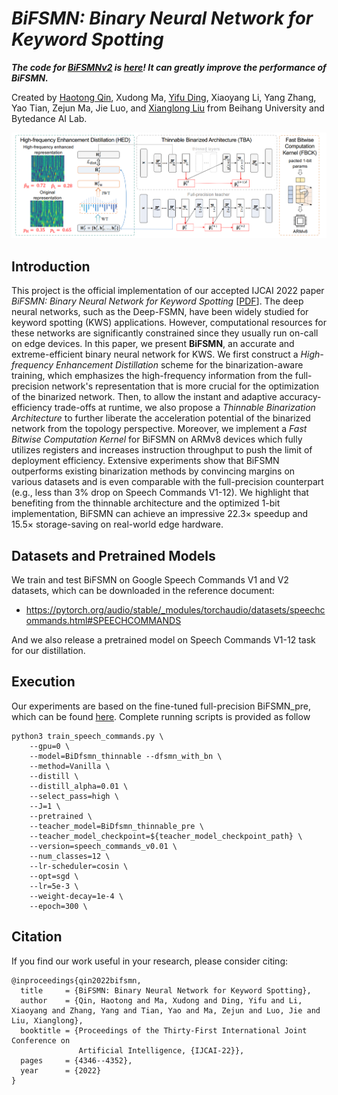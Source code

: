 # *BiFSMN: Binary Neural Network for Keyword Spotting*

***The code for [BiFSMNv2](https://github.com/htqin/BiFSMNv2) is [here](https://github.com/htqin/BiFSMNv2)! It can greatly improve the performance of BiFSMN.***

Created by [Haotong Qin](https://htqin.github.io/), Xudong Ma, [Yifu Ding](https://yifu-ding.github.io/), Xiaoyang Li, Yang Zhang, Yao Tian, Zejun Ma, Jie Luo, and [Xianglong Liu](https://xlliu-beihang.github.io/) from Beihang University and Bytedance AI Lab.

![loading-ag-172](./overview.png)

## Introduction

This project is the official implementation of our accepted IJCAI 2022 paper *BiFSMN: Binary Neural Network for Keyword Spotting* [[PDF](https://www.ijcai.org/proceedings/2022/0603.pdf)]. The deep neural networks, such as the Deep-FSMN, have been widely studied for keyword spotting (KWS) applications. However, computational resources for these networks are significantly constrained since they usually run on-call on edge devices. In this paper, we present **BiFSMN**, an accurate and extreme-efficient binary neural network for KWS. We first construct a *High-frequency Enhancement Distillation* scheme for the binarization-aware training, which emphasizes the high-frequency information from the full-precision network's representation that is more crucial for the optimization of the binarized network. Then, to allow the instant and adaptive accuracy-efficiency trade-offs at runtime, we also propose a *Thinnable Binarization Architecture* to further liberate the acceleration potential of the binarized network from the topology perspective. Moreover, we implement a *Fast Bitwise Computation Kernel* for BiFSMN on ARMv8 devices which fully utilizes registers and increases instruction throughput to push the limit of deployment efficiency. Extensive experiments show that BiFSMN outperforms existing binarization methods by convincing margins on various datasets and is even comparable with the full-precision counterpart (e.g., less than 3% drop on Speech Commands V1-12). We highlight that benefiting from the thinnable architecture and the optimized 1-bit implementation, BiFSMN can achieve an impressive $22.3\times$ speedup and $15.5\times$ storage-saving on real-world edge hardware.

## Datasets and Pretrained Models

We train and test BiFSMN on Google Speech Commands V1 and V2 datasets, which can be downloaded in the reference document:

- https://pytorch.org/audio/stable/_modules/torchaudio/datasets/speechcommands.html#SPEECHCOMMANDS

And we also release a pretrained model on Speech Commands V1-12 task for our distillation.

## Execution

Our experiments are based on the fine-tuned full-precision BiFSMN_pre, which can be found [here](?????????????????). Complete running scripts is provided as follow

```shell
python3 train_speech_commands.py \
    --gpu=0 \
    --model=BiDfsmn_thinnable --dfsmn_with_bn \
    --method=Vanilla \
    --distill \
    --distill_alpha=0.01 \
    --select_pass=high \
    --J=1 \
    --pretrained \
    --teacher_model=BiDfsmn_thinnable_pre \
    --teacher_model_checkpoint=${teacher_model_checkpoint_path} \
    --version=speech_commands_v0.01 \
    --num_classes=12 \
    --lr-scheduler=cosin \
    --opt=sgd \
    --lr=5e-3 \
    --weight-decay=1e-4 \
    --epoch=300 \

```

## Citation

If you find our work useful in your research, please consider citing:

```shell
@inproceedings{qin2022bifsmn,
  title     = {BiFSMN: Binary Neural Network for Keyword Spotting},
  author    = {Qin, Haotong and Ma, Xudong and Ding, Yifu and Li, Xiaoyang and Zhang, Yang and Tian, Yao and Ma, Zejun and Luo, Jie and Liu, Xianglong},
  booktitle = {Proceedings of the Thirty-First International Joint Conference on
               Artificial Intelligence, {IJCAI-22}},
  pages     = {4346--4352},
  year      = {2022}
}
```
